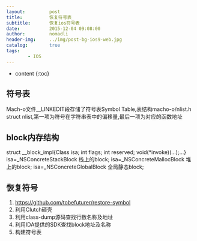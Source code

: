 ```yaml
---
layout:         post
title:          恢复符号表
subtitle:       恢复ios符号表
date:           2015-12-04 09:08:00
author:         nomadli
header-img:     ../img/post-bg-ios9-web.jpg
catalog:        true
tags:
        - IOS
---
```


* content
{:toc}

## 符号表
  Mach-o文件__LINKEDIT段存储了符号表Symbol Table,表结构macho-o/nlist.h struct nlist,第一项为符号在字符串表中的偏移量,最后一项为对应的函数地址
  
## block内存结构
  struct __block_impl{Class isa; int flags; int reserved; void(*invoke)(...);...} isa=_NSConcreteStackBlock 栈上的block; isa=_NSConcreteMallocBlock 堆上的block; isa=_NSConcreteGlobalBlock 全局静态block;  

## 恢复符号
1. https://github.com/tobefuturer/restore-symbol
2. 利用Clutch砸壳
3. 利用class-dump源码查找行数名称及地址
4. 利用IDA提供的SDK查找block地址及名称
5. 构建符号表